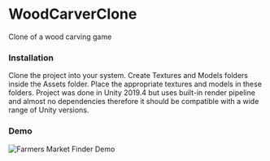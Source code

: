 # WoodCarverClone
Clone of a wood carving game

### Installation

Clone the project into your system. Create Textures and Models folders inside the Assets folder. Place the appropriate textures and models in these folders. Project was done in Unity 2019.4 but uses built-in render pipeline and almost no dependencies therefore it should be compatible with a wide range of Unity versions.

### Demo

![Farmers Market Finder Demo](carve.gif)
